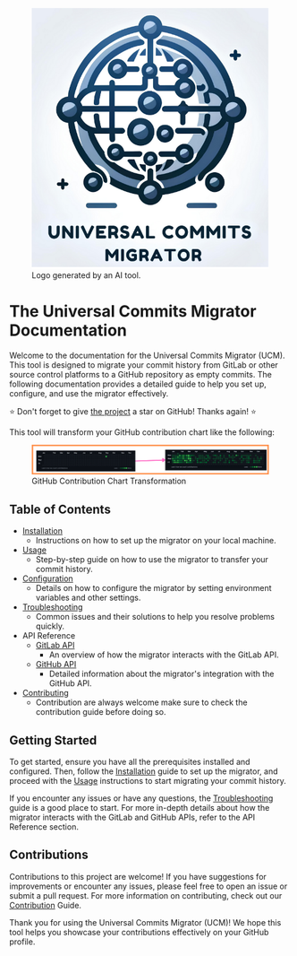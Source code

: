 <link rel="stylesheet" href="assets/css/style.scss" />

<figure>
  <img class="thumbnail" src="assets/logo.png" alt="Universal Commits Migrator (UCM)">
  <figcaption class="image-caption">Logo generated by an AI tool.</figcaption>
</figure>

# The Universal Commits Migrator Documentation

Welcome to the documentation for the Universal Commits Migrator (UCM). This tool is designed to migrate your commit history from GitLab or other source control platforms to a GitHub repository as empty commits. The following documentation provides a detailed guide to help you set up, configure, and use the migrator effectively.

⭐ Don't forget to give [the project](https://github.com/AhmedRaafat14/universal-commits-migrator) a star on GitHub! Thanks again! ⭐

This tool will transform your GitHub contribution chart like the following:

<figure>
  <img class="image" src="assets/github-contribution-changes.png">
  <figcaption class="image-caption">GitHub Contribution Chart Transformation</figcaption>
</figure>

## Table of Contents

- [Installation](./installation/installation.md)
    - Instructions on how to set up the migrator on your local machine.
- [Usage](./usage/usage.md)
    - Step-by-step guide on how to use the migrator to transfer your commit history.
- [Configuration](./configuration/configuration.md)
    - Details on how to configure the migrator by setting environment variables and other settings.
- [Troubleshooting](./troubleshooting/troubleshooting.md)
    - Common issues and their solutions to help you resolve problems quickly.
- API Reference
    - [GitLab API](./api/gitlab/gitlab.md)
        - An overview of how the migrator interacts with the GitLab API.
    - [GitHub API](./api/github/github.md)
        - Detailed information about the migrator's integration with the GitHub API.
- [Contributing](./contributing/contributing.md)
    - Contribution are always welcome make sure to check the contribution guide before doing so.
## Getting Started

To get started, ensure you have all the prerequisites installed and configured. Then, follow the [Installation](./installation/installation.md) guide to set up the migrator, and proceed with the [Usage](./usage/usage.md) instructions to start migrating your commit history.

If you encounter any issues or have any questions, the [Troubleshooting](./troubleshooting/troubleshooting.md) guide is a good place to start. For more in-depth details about how the migrator interacts with the GitLab and GitHub APIs, refer to the API Reference section.

## Contributions

Contributions to this project are welcome! If you have suggestions for improvements or encounter any issues, please feel free to open an issue or submit a pull request. For more information on contributing, check out our [Contribution](./contributing/contributing.md) Guide.

Thank you for using the Universal Commits Migrator (UCM)! We hope this tool helps you showcase your contributions effectively on your GitHub profile.